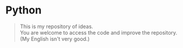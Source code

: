 # Python
> This is my repository of ideas.<br>
> You are welcome to access the code and improve the repository.<br>
> (My English isn't very good.)<br>